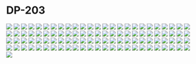 ﻿# DP-203
![](img/00.png)
![](img/0.png)
![](img/1.png)
![](img/2.png)
![](img/3.png)
![](img/4.png)
![](img/5.png)
![](img/6.png)
![](img/7.png)
![](img/8.png)
![](img/9.png)
![](img/10.png)
![](img/11.png)
![](img/12.png)
![](img/13.png)
![](img/14.png)
![](img/15.png)
![](img/16.png)
![](img/17.png)
![](img/18.png)
![](img/19.png)
![](img/20.png)
![](img/21.png)
![](img/22.png)
![](img/23.png)
![](img/24.png)
![](img/25.png)
![](img/26.png)
![](img/27.png)
![](img/28.png)
![](img/29.png)
![](img/30.png)
![](img/31.png)
![](img/32.png)
![](img/33.png)
![](img/34.png)
![](img/35.png)
![](img/36.png)
![](img/37.png)
![](img/38.png)
![](img/39.png)
![](img/40.png)
![](img/41.png)
![](img/42.png)
![](img/43.png)
![](img/44.png)
![](img/45.png)
![](img/46.png)
![](img/47.png)
![](img/48.png)
![](img/49.png)
![](img/50.png)
![](img/51.png)
![](img/52.png)
![](img/53.png)
![](img/54.png)
![](img/55.png)
![](img/56.png)
![](img/57.png)
![](img/58.png)
![](img/59.png)
![](img/60.png)
![](img/61.png)
![](img/62.png)
![](img/63.png)
![](img/64.png)
![](img/65.png)
![](img/66.png)
![](img/67.png)
![](img/68.png)
![](img/69.png)
![](img/70.png)
![](img/71.png)
![](img/72.png)
![](img/73.png)
![](img/74.png)
![](img/75.png)
![](img/76.png)
![](img/77.png)
![](img/78.png)
![](img/79.png)
![](img/81.png)
![](img/82.png)
![](img/83.png)
![](img/84.png)
![](img/85.png)
![](img/86.png)
![](img/87.png)
![](img/88.png)
![](img/89.png)
![](img/90.png)
![](img/91.png)
![](img/92.png)
![](img/93.png)
![](img/94.png)
![](img/95.png)
![](img/96.png)
![](img/97.png)
![](img/98.png)
![](img/99.png)
![](img/100.png)

